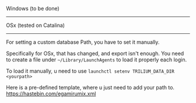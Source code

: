 Windows (to be done)
***



OSx (tested on Catalina)
***

For setting a custom database Path, you have to set it manually.

Specifically for OSx, that has changed, and export isn't enough.
You need to create a file under `~/Library/LaunchAgents` to load it properly each login.

To load it manually, u need to use `launchctl setenv TRILIUM_DATA_DIR <yourpath>`

Here is a pre-defined template, where u just need to add your path to.
https://hastebin.com/egamirumix.xml